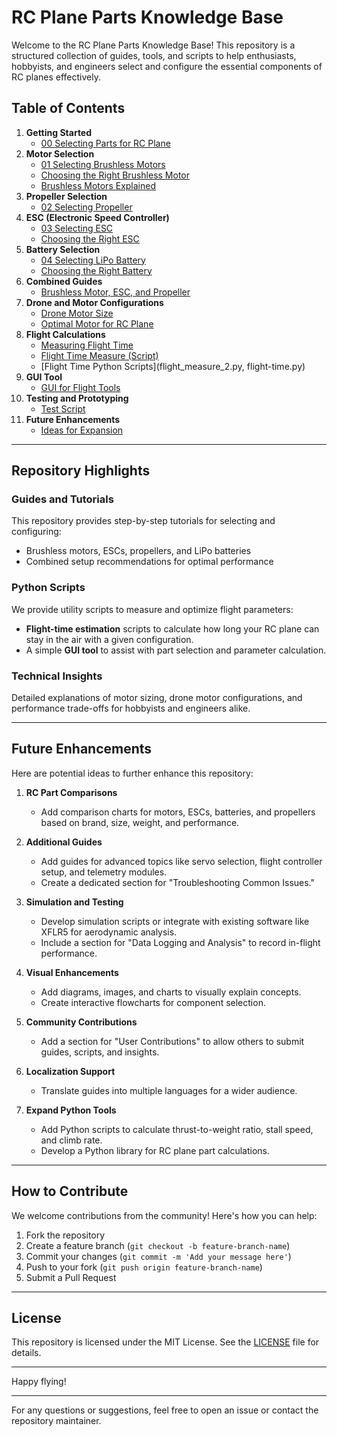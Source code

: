 # RC Plane Parts Knowledge Base

Welcome to the RC Plane Parts Knowledge Base! This repository is a structured collection of guides, tools, and scripts to help enthusiasts, hobbyists, and engineers select and configure the essential components of RC planes effectively.

## Table of Contents

1. **Getting Started**
    - [00 Selecting Parts for RC Plane](00_selecting_parts_for_rc_plane.md)
2. **Motor Selection**
    - [01 Selecting Brushless Motors](01_selecting_brushless_motor.md)
    - [Choosing the Right Brushless Motor](choosing-brushless-motor.md)
    - [Brushless Motors Explained](brushless-motor.md)
3. **Propeller Selection**
    - [02 Selecting Propeller](02_selecting_propeller.md)
4. **ESC (Electronic Speed Controller)**
    - [03 Selecting ESC](03_selecting_esc.md)
    - [Choosing the Right ESC](chossing-esc.md)
5. **Battery Selection**
    - [04 Selecting LiPo Battery](04_selecting_lipo_battery.md)
    - [Choosing the Right Battery](choosing-right-battery.md)
6. **Combined Guides**
    - [Brushless Motor, ESC, and Propeller](brushless_esc_lipo_propeller.md)
7. **Drone and Motor Configurations**
    - [Drone Motor Size](drone-motor-size.md)
    - [Optimal Motor for RC Plane](optimal_motor_rc_plane.md)
8. **Flight Calculations**
    - [Measuring Flight Time](flight-time.md)
    - [Flight Time Measure (Script)](flight-time-measure.md)
    - [Flight Time Python Scripts](flight_measure_2.py, flight-time.py)
9. **GUI Tool**
    - [GUI for Flight Tools](gui.py)
10. **Testing and Prototyping**
    - [Test Script](test.py)
11. **Future Enhancements**
    - [Ideas for Expansion](#future-enhancements)

---

## Repository Highlights

### Guides and Tutorials
This repository provides step-by-step tutorials for selecting and configuring:
- Brushless motors, ESCs, propellers, and LiPo batteries
- Combined setup recommendations for optimal performance

### Python Scripts
We provide utility scripts to measure and optimize flight parameters:
- **Flight-time estimation** scripts to calculate how long your RC plane can stay in the air with a given configuration.
- A simple **GUI tool** to assist with part selection and parameter calculation.

### Technical Insights
Detailed explanations of motor sizing, drone motor configurations, and performance trade-offs for hobbyists and engineers alike.

---

## Future Enhancements

Here are potential ideas to further enhance this repository:

1. **RC Part Comparisons**
   - Add comparison charts for motors, ESCs, batteries, and propellers based on brand, size, weight, and performance.

2. **Additional Guides**
   - Add guides for advanced topics like servo selection, flight controller setup, and telemetry modules.
   - Create a dedicated section for "Troubleshooting Common Issues."

3. **Simulation and Testing**
   - Develop simulation scripts or integrate with existing software like XFLR5 for aerodynamic analysis.
   - Include a section for "Data Logging and Analysis" to record in-flight performance.

4. **Visual Enhancements**
   - Add diagrams, images, and charts to visually explain concepts.
   - Create interactive flowcharts for component selection.

5. **Community Contributions**
   - Add a section for "User Contributions" to allow others to submit guides, scripts, and insights.

6. **Localization Support**
   - Translate guides into multiple languages for a wider audience.

7. **Expand Python Tools**
   - Add Python scripts to calculate thrust-to-weight ratio, stall speed, and climb rate.
   - Develop a Python library for RC plane part calculations.

---

## How to Contribute

We welcome contributions from the community! Here's how you can help:

1. Fork the repository
2. Create a feature branch (`git checkout -b feature-branch-name`)
3. Commit your changes (`git commit -m 'Add your message here'`)
4. Push to your fork (`git push origin feature-branch-name`)
5. Submit a Pull Request

---

## License
This repository is licensed under the MIT License. See the [LICENSE](LICENSE) file for details.

---

Happy flying!

---

For any questions or suggestions, feel free to open an issue or contact the repository maintainer.
